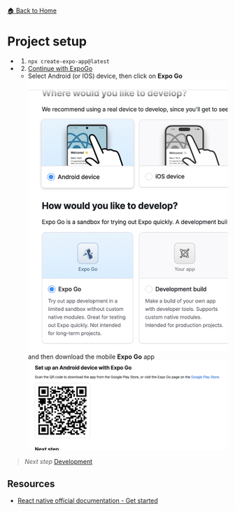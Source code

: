 [🏠 Back to Home](../../README.md)

# Project setup

- 1. `npx create-expo-app@latest`
- 2. [Continue with ExpoGo](https://docs.expo.dev/get-started/set-up-your-environment)
    - Select Android (or IOS) device, then click on **Expo Go** 
    ![](./img/setup-your-env.png)
    and then download the mobile **Expo Go** app
    ![](./img/download-expo-go-app.png)

> _Next step_ [Development](../Development/index.md)


## Resources
  - [React native official documentation - Get started](https://reactnative.dev/docs/environment-setup#start-a-new-react-native-project-with-expo)